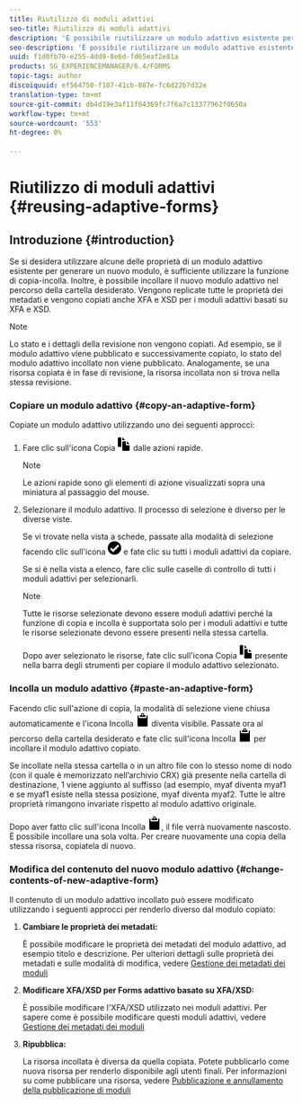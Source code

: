 ```yaml
---
title: Riutilizzo di moduli adattivi
seo-title: Riutilizzo di moduli adattivi
description: 'È possibile riutilizzare un modulo adattivo esistente per creare nuovi moduli adattivi. '
seo-description: 'È possibile riutilizzare un modulo adattivo esistente per creare nuovi moduli adattivi. '
uuid: f1d0fb70-e255-4dd9-8e6d-fd65eaf2e81a
products: SG_EXPERIENCEMANAGER/6.4/FORMS
topic-tags: author
discoiquuid: ef564750-f107-41cb-887e-fc6d22b7d32e
translation-type: tm+mt
source-git-commit: db4d19e3af11f04369fc7f6a7c13377962f0650a
workflow-type: tm+mt
source-wordcount: '553'
ht-degree: 0%

---
```



# Riutilizzo di moduli adattivi {#reusing-adaptive-forms}

## Introduzione {#introduction}

Se si desidera utilizzare alcune delle proprietà di un modulo adattivo esistente per generare un nuovo modulo, è sufficiente utilizzare la funzione di copia-incolla. Inoltre, è possibile incollare il nuovo modulo adattivo nel percorso della cartella desiderato. Vengono replicate tutte le proprietà dei metadati e vengono copiati anche XFA e XSD per i moduli adattivi basati su XFA e XSD.

>[!NOTE]
>
>Lo stato e i dettagli della revisione non vengono copiati. Ad esempio, se il modulo adattivo viene pubblicato e successivamente copiato, lo stato del modulo adattivo incollato non viene pubblicato. Analogamente, se una risorsa copiata è in fase di revisione, la risorsa incollata non si trova nella stessa revisione.

### Copiare un modulo adattivo {#copy-an-adaptive-form}

Copiate un modulo adattivo utilizzando uno dei seguenti approcci:

1. Fare clic sull&#39;icona Copia ![aem6forms_copy](assets/aem6forms_copy.png) dalle azioni rapide.

   >[!NOTE]
   >
   >Le azioni rapide sono gli elementi di azione visualizzati sopra una miniatura al passaggio del mouse.

1. Selezionare il modulo adattivo. Il processo di selezione è diverso per le diverse viste.

   Se vi trovate nella vista a schede, passate alla modalità di selezione facendo clic sull&#39;icona ![aem6forms_check-cerchio](assets/aem6forms_check-circle.png) e fate clic su tutti i moduli adattivi da copiare.

   Se si è nella vista a elenco, fare clic sulle caselle di controllo di tutti i moduli adattivi per selezionarli.

   >[!NOTE]
   >
   >Tutte le risorse selezionate devono essere moduli adattivi perché la funzione di copia e incolla è supportata solo per i moduli adattivi e tutte le risorse selezionate devono essere presenti nella stessa cartella.

   Dopo aver selezionato le risorse, fate clic sull&#39;icona Copia ![aem6forms_copy](assets/aem6forms_copy.png) presente nella barra degli strumenti per copiare il modulo adattivo selezionato.

### Incolla un modulo adattivo {#paste-an-adaptive-form}

Facendo clic sull&#39;azione di copia, la modalità di selezione viene chiusa automaticamente e l&#39;icona Incolla ![aem6forms_paste](assets/aem6forms_paste.png) diventa visibile. Passate ora al percorso della cartella desiderato e fate clic sull&#39;icona Incolla ![aem6forms_paste](assets/aem6forms_paste.png) per incollare il modulo adattivo copiato.

Se incollate nella stessa cartella o in un altro file con lo stesso nome di nodo (con il quale è memorizzato nell’archivio CRX) già presente nella cartella di destinazione, 1 viene aggiunto al suffisso (ad esempio, myaf diventa myaf1 e se myaf1 esiste nella stessa posizione, myaf diventa myaf2. Tutte le altre proprietà rimangono invariate rispetto al modulo adattivo originale.

Dopo aver fatto clic sull&#39;icona Incolla ![aem6forms_paste](assets/aem6forms_paste.png), il file verrà nuovamente nascosto. È possibile incollare una sola volta. Per creare nuovamente una copia della stessa risorsa, copiatela di nuovo.

### Modifica del contenuto del nuovo modulo adattivo {#change-contents-of-new-adaptive-form}

Il contenuto di un modulo adattivo incollato può essere modificato utilizzando i seguenti approcci per renderlo diverso dal modulo copiato:

1. **Cambiare le proprietà dei metadati:**

   È possibile modificare le proprietà dei metadati del modulo adattivo, ad esempio titolo e descrizione. Per ulteriori dettagli sulle proprietà dei metadati e sulle modalità di modifica, vedere [Gestione dei metadati dei moduli](/help/forms/using/manage-form-metadata.md)

1. **Modificare XFA/XSD per Forms adattivo basato su XFA/XSD:**

   È possibile modificare l&#39;XFA/XSD utilizzato nei moduli adattivi. Per sapere come è possibile modificare questi moduli adattivi, vedere [Gestione dei metadati dei moduli](/help/forms/using/manage-form-metadata.md)

1. **Ripubblica:**

   La risorsa incollata è diversa da quella copiata. Potete pubblicarlo come nuova risorsa per renderlo disponibile agli utenti finali. Per informazioni su come pubblicare una risorsa, vedere [Pubblicazione e annullamento della pubblicazione di moduli](/help/forms/using/publishing-unpublishing-forms.md)

